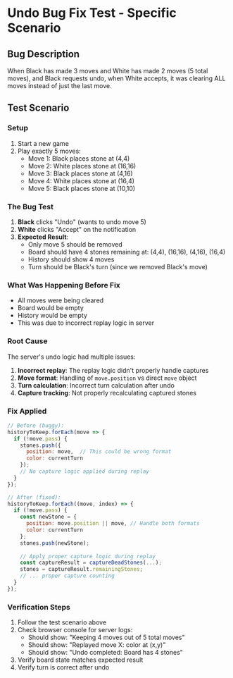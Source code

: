 # Undo Bug Fix Test - Specific Scenario

## Bug Description
When Black has made 3 moves and White has made 2 moves (5 total moves), and Black requests undo, when White accepts, it was clearing ALL moves instead of just the last move.

## Test Scenario

### Setup
1. Start a new game
2. Play exactly 5 moves:
   - Move 1: Black places stone at (4,4)
   - Move 2: White places stone at (16,16) 
   - Move 3: Black places stone at (4,16)
   - Move 4: White places stone at (16,4)
   - Move 5: Black places stone at (10,10)

### The Bug Test
1. **Black** clicks "Undo" (wants to undo move 5)
2. **White** clicks "Accept" on the notification
3. **Expected Result**: 
   - Only move 5 should be removed
   - Board should have 4 stones remaining at: (4,4), (16,16), (4,16), (16,4)
   - History should show 4 moves
   - Turn should be Black's turn (since we removed Black's move)

### What Was Happening Before Fix
- All moves were being cleared
- Board would be empty 
- History would be empty
- This was due to incorrect replay logic in server

### Root Cause
The server's undo logic had multiple issues:
1. **Incorrect replay**: The replay logic didn't properly handle captures
2. **Move format**: Handling of `move.position` vs direct `move` object
3. **Turn calculation**: Incorrect turn calculation after undo
4. **Capture tracking**: Not properly recalculating captured stones

### Fix Applied
```javascript
// Before (buggy):
historyToKeep.forEach(move => {
  if (!move.pass) {
    stones.push({
      position: move,  // This could be wrong format
      color: currentTurn
    });
    // No capture logic applied during replay
  }
});

// After (fixed):
historyToKeep.forEach((move, index) => {
  if (!move.pass) {
    const newStone = {
      position: move.position || move, // Handle both formats
      color: currentTurn
    };
    stones.push(newStone);
    
    // Apply proper capture logic during replay
    const captureResult = captureDeadStones(...);
    stones = captureResult.remainingStones;
    // ... proper capture counting
  }
});
```

### Verification Steps
1. Follow the test scenario above
2. Check browser console for server logs:
   - Should show: "Keeping 4 moves out of 5 total moves"
   - Should show: "Replayed move X: color at (x,y)"
   - Should show: "Undo completed: Board has 4 stones"
3. Verify board state matches expected result
4. Verify turn is correct after undo 